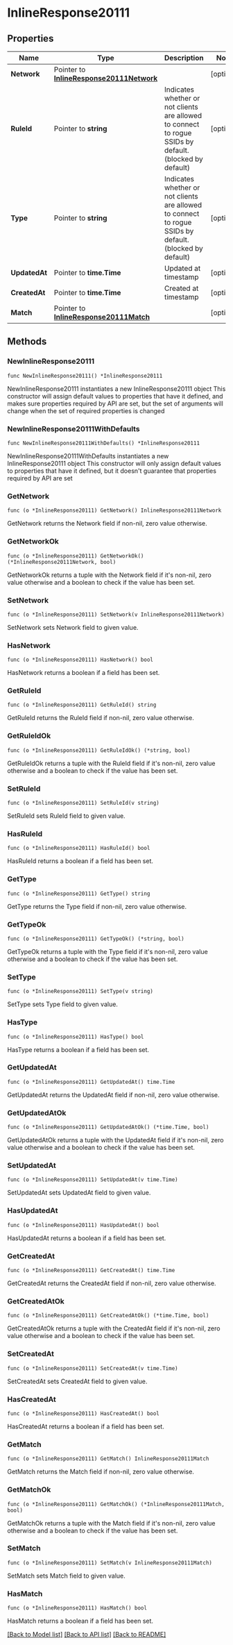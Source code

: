 # InlineResponse20111

## Properties

Name | Type | Description | Notes
------------ | ------------- | ------------- | -------------
**Network** | Pointer to [**InlineResponse20111Network**](InlineResponse20111Network.md) |  | [optional] 
**RuleId** | Pointer to **string** | Indicates whether or not clients are allowed to       connect to rogue SSIDs by default. (blocked by default) | [optional] 
**Type** | Pointer to **string** | Indicates whether or not clients are allowed to       connect to rogue SSIDs by default. (blocked by default) | [optional] 
**UpdatedAt** | Pointer to **time.Time** | Updated at timestamp | [optional] 
**CreatedAt** | Pointer to **time.Time** | Created at timestamp | [optional] 
**Match** | Pointer to [**InlineResponse20111Match**](InlineResponse20111Match.md) |  | [optional] 

## Methods

### NewInlineResponse20111

`func NewInlineResponse20111() *InlineResponse20111`

NewInlineResponse20111 instantiates a new InlineResponse20111 object
This constructor will assign default values to properties that have it defined,
and makes sure properties required by API are set, but the set of arguments
will change when the set of required properties is changed

### NewInlineResponse20111WithDefaults

`func NewInlineResponse20111WithDefaults() *InlineResponse20111`

NewInlineResponse20111WithDefaults instantiates a new InlineResponse20111 object
This constructor will only assign default values to properties that have it defined,
but it doesn't guarantee that properties required by API are set

### GetNetwork

`func (o *InlineResponse20111) GetNetwork() InlineResponse20111Network`

GetNetwork returns the Network field if non-nil, zero value otherwise.

### GetNetworkOk

`func (o *InlineResponse20111) GetNetworkOk() (*InlineResponse20111Network, bool)`

GetNetworkOk returns a tuple with the Network field if it's non-nil, zero value otherwise
and a boolean to check if the value has been set.

### SetNetwork

`func (o *InlineResponse20111) SetNetwork(v InlineResponse20111Network)`

SetNetwork sets Network field to given value.

### HasNetwork

`func (o *InlineResponse20111) HasNetwork() bool`

HasNetwork returns a boolean if a field has been set.

### GetRuleId

`func (o *InlineResponse20111) GetRuleId() string`

GetRuleId returns the RuleId field if non-nil, zero value otherwise.

### GetRuleIdOk

`func (o *InlineResponse20111) GetRuleIdOk() (*string, bool)`

GetRuleIdOk returns a tuple with the RuleId field if it's non-nil, zero value otherwise
and a boolean to check if the value has been set.

### SetRuleId

`func (o *InlineResponse20111) SetRuleId(v string)`

SetRuleId sets RuleId field to given value.

### HasRuleId

`func (o *InlineResponse20111) HasRuleId() bool`

HasRuleId returns a boolean if a field has been set.

### GetType

`func (o *InlineResponse20111) GetType() string`

GetType returns the Type field if non-nil, zero value otherwise.

### GetTypeOk

`func (o *InlineResponse20111) GetTypeOk() (*string, bool)`

GetTypeOk returns a tuple with the Type field if it's non-nil, zero value otherwise
and a boolean to check if the value has been set.

### SetType

`func (o *InlineResponse20111) SetType(v string)`

SetType sets Type field to given value.

### HasType

`func (o *InlineResponse20111) HasType() bool`

HasType returns a boolean if a field has been set.

### GetUpdatedAt

`func (o *InlineResponse20111) GetUpdatedAt() time.Time`

GetUpdatedAt returns the UpdatedAt field if non-nil, zero value otherwise.

### GetUpdatedAtOk

`func (o *InlineResponse20111) GetUpdatedAtOk() (*time.Time, bool)`

GetUpdatedAtOk returns a tuple with the UpdatedAt field if it's non-nil, zero value otherwise
and a boolean to check if the value has been set.

### SetUpdatedAt

`func (o *InlineResponse20111) SetUpdatedAt(v time.Time)`

SetUpdatedAt sets UpdatedAt field to given value.

### HasUpdatedAt

`func (o *InlineResponse20111) HasUpdatedAt() bool`

HasUpdatedAt returns a boolean if a field has been set.

### GetCreatedAt

`func (o *InlineResponse20111) GetCreatedAt() time.Time`

GetCreatedAt returns the CreatedAt field if non-nil, zero value otherwise.

### GetCreatedAtOk

`func (o *InlineResponse20111) GetCreatedAtOk() (*time.Time, bool)`

GetCreatedAtOk returns a tuple with the CreatedAt field if it's non-nil, zero value otherwise
and a boolean to check if the value has been set.

### SetCreatedAt

`func (o *InlineResponse20111) SetCreatedAt(v time.Time)`

SetCreatedAt sets CreatedAt field to given value.

### HasCreatedAt

`func (o *InlineResponse20111) HasCreatedAt() bool`

HasCreatedAt returns a boolean if a field has been set.

### GetMatch

`func (o *InlineResponse20111) GetMatch() InlineResponse20111Match`

GetMatch returns the Match field if non-nil, zero value otherwise.

### GetMatchOk

`func (o *InlineResponse20111) GetMatchOk() (*InlineResponse20111Match, bool)`

GetMatchOk returns a tuple with the Match field if it's non-nil, zero value otherwise
and a boolean to check if the value has been set.

### SetMatch

`func (o *InlineResponse20111) SetMatch(v InlineResponse20111Match)`

SetMatch sets Match field to given value.

### HasMatch

`func (o *InlineResponse20111) HasMatch() bool`

HasMatch returns a boolean if a field has been set.


[[Back to Model list]](../README.md#documentation-for-models) [[Back to API list]](../README.md#documentation-for-api-endpoints) [[Back to README]](../README.md)


